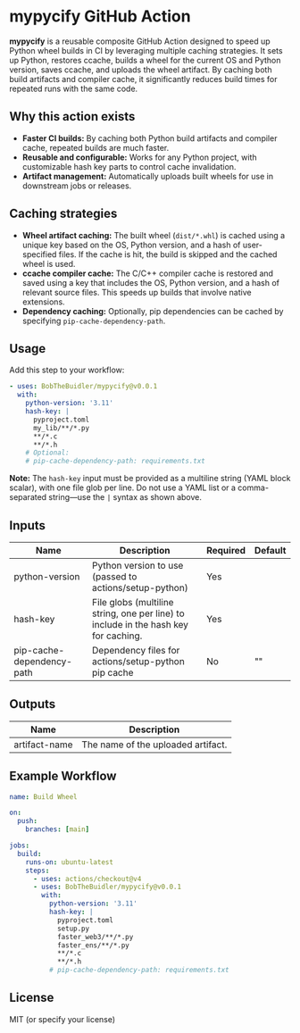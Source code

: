 # mypycify GitHub Action

**mypycify** is a reusable composite GitHub Action designed to speed up Python wheel builds in CI by leveraging multiple caching strategies. It sets up Python, restores ccache, builds a wheel for the current OS and Python version, saves ccache, and uploads the wheel artifact. By caching both build artifacts and compiler cache, it significantly reduces build times for repeated runs with the same code.

## Why this action exists

- **Faster CI builds:** By caching both Python build artifacts and compiler cache, repeated builds are much faster.
- **Reusable and configurable:** Works for any Python project, with customizable hash key parts to control cache invalidation.
- **Artifact management:** Automatically uploads built wheels for use in downstream jobs or releases.

## Caching strategies

- **Wheel artifact caching:** The built wheel (`dist/*.whl`) is cached using a unique key based on the OS, Python version, and a hash of user-specified files. If the cache is hit, the build is skipped and the cached wheel is used.
- **ccache compiler cache:** The C/C++ compiler cache is restored and saved using a key that includes the OS, Python version, and a hash of relevant source files. This speeds up builds that involve native extensions.
- **Dependency caching:** Optionally, pip dependencies can be cached by specifying `pip-cache-dependency-path`.

## Usage

Add this step to your workflow:

```yaml
- uses: BobTheBuidler/mypycify@v0.0.1
  with:
    python-version: '3.11'
    hash-key: |
      pyproject.toml
      my_lib/**/*.py
      **/*.c
      **/*.h
    # Optional:
    # pip-cache-dependency-path: requirements.txt
```

**Note:** The `hash-key` input must be provided as a multiline string (YAML block scalar), with one file glob per line. Do not use a YAML list or a comma-separated string—use the `|` syntax as shown above.

## Inputs

| Name                      | Description                                                                 | Required | Default |
|---------------------------|-----------------------------------------------------------------------------|----------|---------|
| python-version            | Python version to use (passed to actions/setup-python)                      | Yes      |         |
| hash-key                  | File globs (multiline string, one per line) to include in the hash key for caching. | Yes      |         |
| pip-cache-dependency-path | Dependency files for actions/setup-python pip cache                         | No       | ""      |

## Outputs

| Name          | Description                        |
|---------------|------------------------------------|
| artifact-name | The name of the uploaded artifact. |

## Example Workflow

```yaml
name: Build Wheel

on:
  push:
    branches: [main]

jobs:
  build:
    runs-on: ubuntu-latest
    steps:
      - uses: actions/checkout@v4
      - uses: BobTheBuidler/mypycify@v0.0.1
        with:
          python-version: '3.11'
          hash-key: |
            pyproject.toml
            setup.py
            faster_web3/**/*.py
            faster_ens/**/*.py
            **/*.c
            **/*.h
          # pip-cache-dependency-path: requirements.txt
```

## License

MIT (or specify your license)
